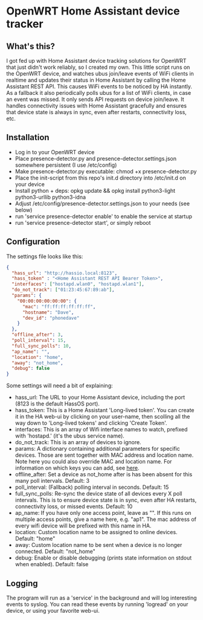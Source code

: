 # OpenWRT Home Assistant device tracker

## What's this? ##
I got fed up with Home Assistant device tracking solutions for OpenWRT that just didn't work reliably, so I created my own.
This little script runs on the OpenWRT device, and watches ubus join/leave events of WiFi clients in realtime and updates their status in
Home Assistant by calling the Home Assistant REST API. This causes WiFi events to be noticed by HA instantly. As a fallback it also periodically
polls ubus for a list of WiFi clients, in case an event was missed. It only sends API requests on device join/leave. It handles connectivity
issues with Home Assistant gracefully and ensures that device state is always in sync, even after restarts, connectivity loss, etc.

## Installation ##

* Log in to your OpenWRT device
* Place presence-detector.py and presence-detector.settings.json somewhere persistent (I use /etc/config)
* Make presence-detector.py executable: chmod +x presence-detector.py
* Place the init-script from this repo's init.d directory into /etc/init.d on your device
* Install python + deps: opkg update && opkg install python3-light python3-urllib python3-idna
* Adjust /etc/config/presence-detector.settings.json to your needs (see below)
* run 'service presence-detector enable' to enable the service at startup
* run 'service presence-detector start', or simply reboot

## Configuration ##
The settings file looks like this:

```json
{
  "hass_url": "http://hassio.local:8123",
  "hass_token" : "<Home Assistant REST API Bearer Token>",
  "interfaces": ["hostapd.wlan0", "hostapd.wlan1"],
  "do_not_track": ["01:23:45:67:89:ab"],
  "params": {
    "00:00:00:00:00:00": {
      "mac": "ff:ff:ff:ff:ff:ff",
      "hostname": "Dave",
      "dev_id": "phonedave"
    }
  },
  "offline_after": 3,
  "poll_interval": 15,
  "full_sync_polls": 10,
  "ap_name": "",
  "location": "home",
  "away": "not_home",
  "debug": false
}
```

Some settings will need a bit of explaining:
* hass_url: The URL to your Home Assistant device, including the port (8123 is the default HassOS port).
* hass_token: This is a Home Assistant 'Long-lived token'. You can create it in the HA web-ui by clicking on your user-name,
  then scolling all the way down to 'Long-lived tokens' and clicking 'Create Token'.
* interfaces: This is an array of Wifi interface names to watch, prefixed with 'hostapd.' (it's the ubus service name).
* do_not_track: This is an array of devices to ignore.
* params: A dictionary containing additional parameters for specific devices. Those are sent together with MAC address and location name. Note here you could also override MAC and location name. For information on which keys you can add, see [here](https://www.home-assistant.io/integrations/device_tracker/#device_trackersee-service).
* offline_after: Set a device as not_home after is has been absent for this many poll intervals. Default: 3
* poll_interval: (Fallback) polling interval in seconds. Default: 15
* full_sync_polls: Re-sync the device state of all devices every X poll intervals. This is to ensure device state is in sync,
  even after HA restarts, connectivity loss, or missed events. Default: 10
* ap_name: If you have only one access point, leave as "". If this runs on multiple access points, give a name here, e.g. "ap1". The mac address of every wifi device will be prefixed with this name in HA.
* location: Custom location name to be assigned to online devices. Default: "home"
* away: Custom location name to be sent when a device is no longer connected. Default: "not_home"
* debug: Enable or disable debugging (prints state information on stdout when enabled). Default: false

## Logging ##
The program will run as a 'service' in the background and will log interesting events to syslog.
You can read these events by running 'logread' on your device, or using your favorite web-ui. 
